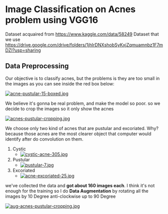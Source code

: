 # Image Classification on Acnes problem using VGG16
Dataset acquaired from https://www.kaggle.com/data/58249 
Dataset that we use https://drive.google.com/drive/folders/1jhIrDNXshobSyKxjZqmuamnbz1F7mDZI?usp=sharing

## Data Preprocessing
Our objective is to classify acnes, but the problems is they are too small in the images as you can see inside the red box below:

[![acne-pustular-15-boxed.jpg](https://i.postimg.cc/SxVfdTKm/acne-pustular-15-boxed.jpg)](https://postimg.cc/gxXhkKR7)

We believe it's gonna be real problem, and make the model so poor. so we decide to crop the images so it only show the acnes

[![acnes-pustular-cropping.jpg](https://i.postimg.cc/Jz1zmK5D/acnes-pustular-cropping.jpg)](https://postimg.cc/QHy3JQPh)

We choose only two kind of acnes that are pustular and excoriated. Why? because those acnes are the most clearer object that computer would identify after do convolution on them.
1. Cystic 
    - [![cystic-acne-305.jpg](https://i.postimg.cc/mDh7sXPT/cystic-acne-305.jpg)](https://postimg.cc/DJkSQcQN)
2. Pustular  
    - [![pustular-7.jpg](https://i.postimg.cc/02SdS90F/pustular-7.jpg)](https://postimg.cc/ykVZ445y)
3. Excoriated  
    - [![acne-excoriated-25.jpg](https://i.postimg.cc/C5qDb4kk/acne-excoriated-25.jpg)](https://postimg.cc/303dTmLx)

we've collected the data and **got about 160 images each**. 
I think it's not enough for the training so I do **Data Augmentation** by rotating all the images by 10 Degree anti-clockwise up to 90 Degree

[![aug-acnes-pustular-cropping.jpg](https://i.postimg.cc/tCBvQ25T/aug-acnes-pustular-cropping.jpg)](https://postimg.cc/PP8Q1b0s)
